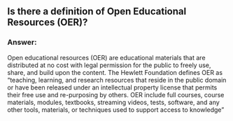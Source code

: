 ## Is there a definition of Open Educational Resources (OER)?
### Answer:
Open educational resources (OER) are educational materials that are distributed at no cost with legal permission for the public to freely use, share, and build upon the content.
The Hewlett Foundation defines OER as “teaching, learning, and research resources that reside in the public domain or have been released under an intellectual property license that permits their free use and re-purposing by others. OER include full courses, course materials, modules, textbooks, streaming videos, tests, software, and any other tools, materials, or techniques used to support access to knowledge”
